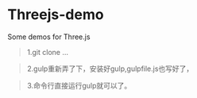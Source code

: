 # Threejs-demo
Some demos for Three.js

>1.git clone ...

>2.gulp重新弄了下，安装好gulp,gulpfile.js也写好了，

>3.命令行直接运行gulp就可以了。
